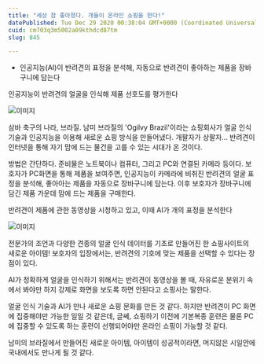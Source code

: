 ```yaml
---
title: "세상 참 좋아졌다. 개들이 온라인 쇼핑을 한다!"
datePublished: Tue Dec 29 2020 00:38:04 GMT+0000 (Coordinated Universal Time)
cuid: cm703q3m5002a09kthdcd87tm
slug: 845

---
```



- 인공지능(AI)이 반려견의 표정을 분석해, 자동으로 반려견이 좋아하는 제품을 장바구니에 담는다

인공지능이 반려견의 얼굴을 인식해 제품 선호도를 평가한다

![이미지](https://cdn.hashnode.com/res/hashnode/image/upload/v1739255340169/d796e6aa-8f3e-41a2-bc4e-654716c09317.jpeg)

삼바 축구의 나라, 브라질. 남미 브라질의 'Ogilvy Brazil'이라는 쇼핑회사가 얼굴 인식 기술과 인공지능을 이용해 새로운 쇼핑 방식을 만들어냈다. 개팔자가 상팔자... 반려견이 인터넷을 통해 자기 맘에 드는 물건을 고를 수 있는 시대가 온 것이다.

방법은 간단하다. 준비물은 노트북이나 컴퓨터, 그리고 PC와 연결된 카메라 등이다. 보호자가 PC화면을 통해 제품을 보여주면, 인공지능이 카메라에 비취진 반려견의 얼굴 표정을 분석해, 좋아아는 제품을 자동으로 장바구니에 담는다. 이후 보호자가 장바구니에 담긴 제품 가운데 맘에 드는 제품을 구매한다.

반려견이 제품에 관한 동영상을 시청하고 있고, 이때 AI가 개의 표정을 분석한다

![이미지](https://cdn.hashnode.com/res/hashnode/image/upload/v1739255341802/ce17bc96-5d14-4fef-abb2-fe3d80a2f351.jpeg)

전문가의 조언과 다양한 견종의 얼굴 인식 데이터를 기초로 만들어진 한 쇼핑사이트의 새로운 아이템! 보호자의 입장에서는, 반려견의 기호에 맞는 제품을 선택할 수 있다는 장점이 있다.

AI가 정확하게 얼굴을 인식하기 위해서는 반려견이 동영상을 볼 때, 자유로운 분위기 속에서 봐야만 하지 강제로 화면을 보도록 하면 안된다고 쇼핑사는 말한다.

얼굴 인식 기술과 AI가 만나 새로운 쇼핑 문화를 만든 것 같다. 하지만 반려견이 PC 화면에 집중해야만 가능한 일일 것 같은데, 글쎄, 쇼핑하기 이전에 기본복종 훈련은 물론 PC에 집중할 수 있도록 하는 훈련이 선행되어야만 온라인 쇼핑이 가능할 것 같다.

남미의 브라질에서 만들어진 새로운 아이템, 아이템이 성공적이라면, 머지않은 시일안에 국내에서도 만나게 될 것 같다.